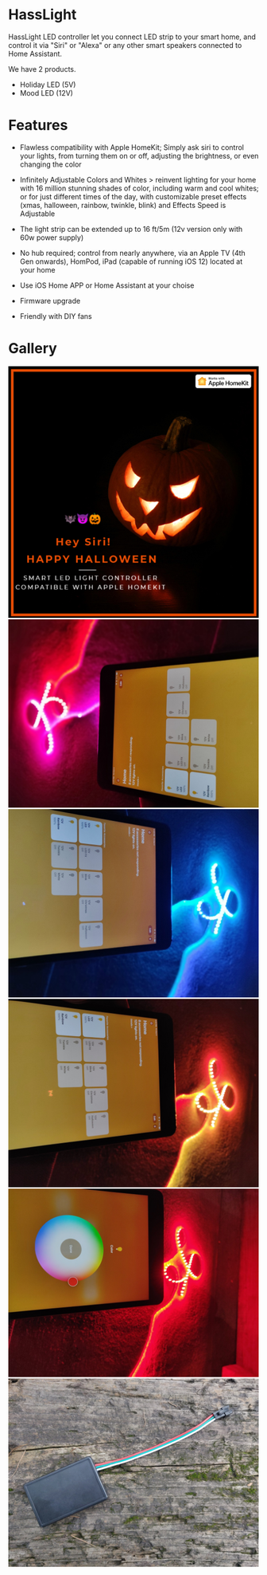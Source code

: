 # HassLight 
HassLight LED controller let you connect LED strip to your smart home, and control it via "Siri" or "Alexa" or any other smart speakers connected to Home Assistant. 

We have 2 products. 
* Holiday LED (5V)
* Mood LED (12V)

# Features

- Flawless compatibility with Apple HomeKit; Simply ask siri to control your lights, from turning them on or off, adjusting the brightness, or even changing the color

- Infinitely Adjustable Colors and Whites > reinvent lighting for your home with 16 million stunning shades of color, including warm and cool whites; or for just different times of the day, with customizable preset effects (xmas, halloween, rainbow, twinkle, blink) and Effects Speed is Adjustable

- The light strip can be extended up to 16 ft/5m (12v version only with 60w power supply)

- No hub required; control from nearly anywhere, via an Apple TV (4th Gen onwards), HomPod, iPad (capable of running iOS 12) located at your home

- Use iOS Home APP or Home Assistant at your choise

- Firmware upgrade

- Friendly with DIY fans 

# Gallery

![](imgs/holiday1.png)
![](imgs/mood1.jpg ':size=620')
![](imgs/mood2.jpg ':size=620')
![](imgs/mood3.jpg ':size=620')
![](imgs/mood4.jpg ':size=620')
![](imgs/hasslight.jpg ':size=620')



